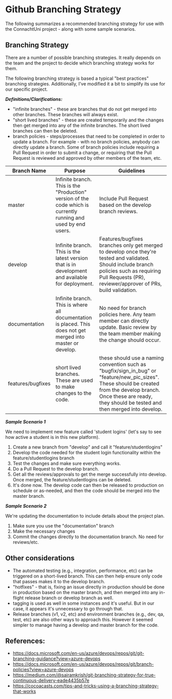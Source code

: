 # Github Branching Strategy
The following summarizes a recommended branching strategy for use with the ConnachtUni project - along with some sample scenarios.

## Branching Strategy
There are a number of possible branching strategies. It really depends on the team and the project to decide which branching strategy works for them.

The following branching strategy is based a typical "best practices" branching strategies. Additionally, I've modified it a bit to simplify its use for our specific project.

***Definitions/Clarifications:***
 - "infinite branches" - these are branches that do not get merged into other branches. These branches will always exist.
 - "short lived branches" - these are created temporarily and the changes then get merged into any of the infinite branches. The short lived branches can then be deleted.
 - branch policies - steps/processes that need to be completed in order to update a branch. For example - with no branch policies, anybody can directly update a branch. Some of branch policies include requiring a Pull Request in order to submit a change, or requiring that the Pull Request is reviewed and approved by other members of the team, etc. 

Branch Name | Purpose | Guidelines
|--         |--       |--
master      | Infinite branch. This is the "Production" version of the code which is currently running and used by end users. | Include Pull Request based on the develop branch reviews.
develop          | Infinite branch. This is the latest version that is in development and available for deployment. |  Features/bugfixes branches only get merged to develop once they're tested and validated. Should include branch policies such as requiring Pull Requests (PR), reviewer/approver of PRs, build validation.
documentation | Infinite branch. This is where all documentation is placed. This does not get merged into master or develop. | No need for branch policies here. Any team member can directly update. Basic review by the team member making the change should occur.
features/bugfixes | short lived branches. These are used to make changes to the code. | these should use a naming convention such as "bugfix/sign_in_bug" or "feature/new_pic_sizes". These should be created from the develop branch. Once these are ready, they should be tested and then merged into develop.

***Sample Scenario 1***

We need to implement new feature called 'student logins' (let's say to see how active a student is in this new platform).
1. Create a new branch from "develop" and call it "feature/studentlogins"
2. Develop the code needed for the student login functionality within the feature/studentlogins branch
3. Test the changes and make sure everything works.
4. Do a Pull Request to the develop branch. 
5. Get all the reviews/approvals to get the merge successfully into develop. Once merged, the feature/studentlogins can be deleted.
6. It's done now. The develop code can then be released to production on schedule or as-needed, and then the code should be merged into the master branch.

***Sample Scenario 2***

We're updating the documentation to include details about the project plan.
1. Make sure you use the "documentation" branch
2. Make the necessary changes
3. Commit the changes directly to the documentation branch. No need for reviews/etc.

## Other considerations
- The automated testing (e.g., integration, performance, etc) can be triggered on a short-lived branch. This can then help ensure only code that passes makes it to the develop branch.
- "hotfixes" - that is, fixing an issue directly in production should be done in production based on the master branch, and then merged into any in-flight release branch or develop branch as well.
- tagging is used as well in some instances and it's useful. But in our case, it appears it's unnecessary to go through that. 
- Release branches (v1, v2, etc) and environment branches (e.g., dev, qa, test, etc) are also other ways to approach this. However it seemed simpler to manage having a develop and master branch for the code.

## References:
- https://docs.microsoft.com/en-us/azure/devops/repos/git/git-branching-guidance?view=azure-devops 
- https://docs.microsoft.com/en-us/azure/devops/repos/git/branch-policies?view=azure-devops
- https://medium.com/@sairamkrish/git-branching-strategy-for-true-continuous-delivery-eade4435b57e
- https://cocoacasts.com/tips-and-tricks-using-a-branching-strategy-that-works
